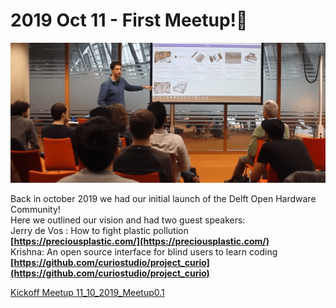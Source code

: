 # 2019 Oct 11 - First Meetup!🚀

![Untitled](../images/kickoff.png)

  
Back in october 2019 we had our initial launch of the Delft Open Hardware Community!  
Here we outlined our vision and had two guest speakers:  
Jerry de Vos : How to fight plastic pollution  
**[https://preciousplastic.com/](https://preciousplastic.com/)**  
Krishna: An open source interface for blind users to learn coding  
**[https://github.com/curiostudio/project_curio](https://github.com/curiostudio/project_curio)**  

[Kickoff Meetup 11_10_2019_Meetup0.1](https://docs.google.com/presentation/d/1XUEywon6MfoAYjIebGuYnrfpwANvo1tGo_vHPBTMPPs/edit?usp=drivesdk)
